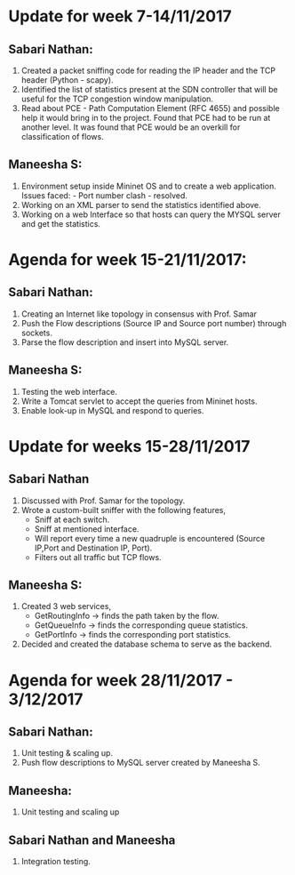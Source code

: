 # Update for week 7-14/11/2017

## Sabari Nathan: 
1. Created a packet sniffing code for reading the IP header and the TCP header (Python - scapy).
2. Identified the list of statistics present at the SDN controller that will be useful for the TCP congestion window manipulation.
3. Read about PCE - Path Computation Element (RFC 4655) and possible help it would bring in to the project. Found that PCE had to be run at another level. It was
found that PCE would be an overkill for classification of flows.

## Maneesha S:
1. Environment setup inside Mininet OS and to create a web application.
   Issues faced:
        - Port number clash - resolved.
2. Working on an XML parser to send the statistics identified above.
3. Working on a web Interface so that hosts can query the MYSQL server and get the statistics.


# Agenda for week 15-21/11/2017:

## Sabari Nathan:
1. Creating an Internet like topology in consensus with Prof. Samar
2. Push the Flow descriptions (Source IP and Source port number) through sockets.
3. Parse the flow description and insert into MySQL server.


## Maneesha S:
1. Testing the web interface.
2. Write a Tomcat servlet to accept the queries from Mininet hosts.
3. Enable look-up in MySQL and respond to queries.

# Update for weeks 15-28/11/2017

## Sabari Nathan
1. Discussed with Prof. Samar for the topology.
2. Wrote a custom-built sniffer with the following features,
    - Sniff at each switch.
    - Sniff at mentioned interface.
    - Will report every time a new quadruple is encountered (Source IP,Port and Destination IP, Port).
    - Filters out all traffic but TCP flows.
    
## Maneesha S:
1. Created 3 web services,
    - GetRoutingInfo -> finds the path taken by the flow.
    - GetQueueInfo -> finds the corresponding queue statistics.
    - GetPortInfo -> finds the corresponding port statistics.
2. Decided and created the database schema to serve as the backend.


# Agenda for week 28/11/2017 - 3/12/2017

## Sabari Nathan:
1. Unit testing & scaling up.
2. Push flow descriptions to MySQL server created by Maneesha S.

## Maneesha:
1. Unit testing and scaling up

## Sabari Nathan and Maneesha
1. Integration testing.
